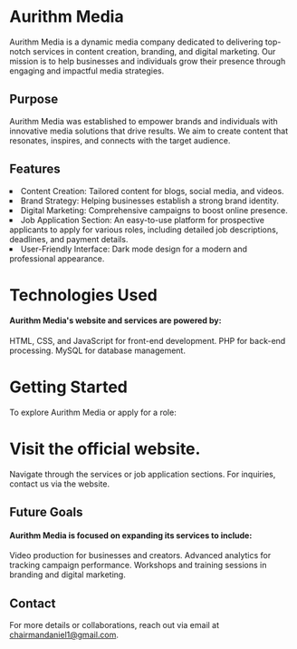 # Aurithm Media
Aurithm Media is a dynamic media company dedicated to delivering top-notch services in content creation, branding, and digital marketing. Our mission is to help businesses and individuals grow their presence through engaging and impactful media strategies.

## Purpose
Aurithm Media was established to empower brands and individuals with innovative media solutions that drive results. We aim to create content that resonates, inspires, and connects with the target audience.

## Features
<li style="list-style: square;">Content Creation: Tailored content for blogs, social media, and videos.</li>
<li style="list-style: square;">Brand Strategy: Helping businesses establish a strong brand identity.</li>
<li style="list-style: square;">Digital Marketing: Comprehensive campaigns to boost online presence.</li>
<li style="list-style: square;">Job Application Section: An easy-to-use platform for prospective applicants to apply for various roles, including detailed job descriptions, deadlines, and payment details.</li>
<li style="list-style: square;">User-Friendly Interface: Dark mode design for a modern and professional appearance.</li>

# Technologies Used
#### Aurithm Media's website and services are powered by:

HTML, CSS, and JavaScript for front-end development.
PHP for back-end processing.
MySQL for database management.

# Getting Started
To explore Aurithm Media or apply for a role:

# Visit the official website.
Navigate through the services or job application sections.
For inquiries, contact us via the website.

## Future Goals <br>
#### Aurithm Media is focused on expanding its services to include:

Video production for businesses and creators.
Advanced analytics for tracking campaign performance.
Workshops and training sessions in branding and digital marketing.

## Contact
For more details or collaborations, reach out via email at chairmandaniel1@gmail.com.

